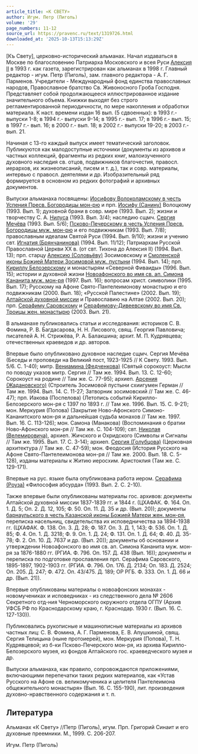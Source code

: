 ```yaml
---
article_title: «К СВЕТУ»
author: Игум. Петр (Пиголь)
volume: '29'
page_numbers: 11-12
source_url: https://pravenc.ru/text/1319726.html
downloaded_at: '2025-10-13T15:13:29Z'
---
```


[Къ Свету], церковно-исторический альманах. Начал издаваться в Москве по благословению Патриарха Московского и всея Руси [Алексия II](<https://pravenc.ru/text/АЛЕКСИЙ II.html>) в 1993 г. как газета, зарегистрирован как альманах в 1998 г. Главный редактор - игум. Петр (Пиголь), зам. главного редактора - А. Г. Парменов. Учредители - Международный фонд единства православных народов, Православное братство Св. Живоносного Гроба Господня. Представляет собой продолжающееся иллюстрированное издание значительного объема. Книжки выходят без строго регламентированной периодичности, по мере накопления и обработки материала. К наст. времени издан 16 вып. (5 сдвоенных): в 1993 г.- выпуски 1-8; в 1994 г.- выпуски 9-14; в 1995 г.- вып. 17; в 1996 г.- вып. 15; в 1997 г.- вып. 16; в 2000 г.- вып. 18; в 2002 г.- выпуски 19-20; в 2003 г.- вып. 21.

Начиная с 13-го каждый выпуск имеет тематический заголовок. Публикуются как малодоступные источники (документы из архивов и частных коллекций, фрагменты из редких книг, малоизученного духовного наследия св. отцов, подвижников благочестия, правосл. иерархов, их жизнеописаний, писем и т. д.), так и совр. материалы, интервью с правосл. деятелями и др. Изобразительный ряд формируется в основном из редких фотографий и архивных документов.

Выпуски альманаха посвящены: [Иосифову Волоколамскому в честь Успения Пресв. Богородицы мон-рю](<https://pravenc.ru/text/Иосифову Волоколамскому в честь Успения Пресв  Богородицы мон-рю.html>) и прп. [Иосифу (Санину)](<https://pravenc.ru/text/Иосифу (Санину).html>) Волоцкому (1993. Вып. 1); духовной брани в совр. мире (1993. Вып. 2); жизни и творчеству С. А. [Нилуса](https://pravenc.ru/text/Нилуса.html) (1993. Вып. 3/4); наследию сщмч. [Сергия Мечёва](<https://pravenc.ru/text/Сергия Мечёва.html>) (1993. Вып. 5/6); [Псково-Печерскому в честь Успения Пресв. Богородицы муж. мон-рю](<https://pravenc.ru/text/Псково-Печерскому в честь Успения Пресв  Богородицы муж  мон-рю.html>) и его подвижникам (1993. Вып. 7/8); православным идеалам Святой Руси (1994. Вып. 9/10); жизни и учению свт. [Игнатия (Брянчанинова)](https://pravenc.ru/text/ИГНАТИЙ.html) (1994. Вып. 11/12); Патриархам Русской Православной Церкви XX в. (от свт. Тихона до Алексия II) (1994. Вып. 13); прп. старцу [Алексию (Соловьёву)](<https://pravenc.ru/text/Алексию (Соловьёву).html>) Зосимовскому и [Смоленской иконы Божией Матери Зосимовой муж. пустыни](<https://pravenc.ru/text/Смоленской иконы Божией Матери Зосимовой муж  пустыни.html>) (1994. Вып. 14); прп. [Кириллу Белозерскому](<https://pravenc.ru/text/Кириллу Белозерскому.html>) и монастырям «Северной Фиваиды» (1996. Вып. 15); истории и духовной жизни [Новоафонского во имя св. ап. Симона Кананита муж. мон-ря](<https://pravenc.ru/text/Новоафонского во имя св  ап  Симона Кананита муж  мон-ря.html>) (1997. Вып. 16); вопросам христ. символики (1995. Вып. 17); Русскому на Афоне Свято-Пантелеимонову монастырю и его подвижникам (2000. Вып. 18); «Русской Палестине» (2002. Вып. 19); [Алтайской духовной миссии](<https://pravenc.ru/text/АЛТАЙСКАЯ ДУХОВНАЯ МИССИЯ.html>) и Православию на Алтае (2002. Вып. 20); прп. [Серафиму Саровскому](<https://pravenc.ru/text/Серафиму Саровскому.html>) и [Серафимову-Дивеевскому во имя Св. Троицы жен. монастырю](<https://pravenc.ru/text/Серафимову-Дивеевскому во имя Св  Троицы жен  монастырю.html>) (2003. Вып. 21).

В альманахе публиковались статьи и исследования: историков С. В. Фомина, Р. В. Багдасарова, Н. Н. Лисового, свящ. Георгия Павловича; писателей А. Н. Стрижёва, Р. А. Балакшина; архит. М. П. Кудрявцева; отечественных краеведов и др. авторов.

Впервые было опубликовано духовное наследие сщмч. Сергия Мечёва (Беседы и проповеди на Великий пост, 1923-1925 // К Свету. 1993. Вып. 5/6. С. 1-40); митр. [Вениамина (Федченкова)](https://pravenc.ru/text/ВЕНИАМИН.html) (Святый сорокоуст: Мысли по поводу указов митр. Сергия // Там же. 1994. Вып. 13. С. 12-60; Сорокоуст на родине // Там же. С. 77-95); архиеп. [Арсения (Жадановского)](<https://pravenc.ru/text/Арсения (Жадановского).html>) (Строитель Зосимовой пустыни схиигумен Герман // Там же. 1994. Вып. 14. С. 11-27; Затворник зосимовский // Там же. С. 46-47); прп. Иакова (Поспелова) (Летопись событий Кирилло-Белозерского мон-ря с 1397 по 1893 г. // Там же. 1996. Вып. 15. С. 9-21); мон. Меркурия (Попова) (Закрытие Ново-Афонского Симоно-Кананитского мон-ря и дальнейшая судьба монахов // Там же. 1997. Вып. 16. С. 113-126); мон. Самона (Манакова) (Воспоминания о братии Ново-Афонского мон-ря // Там же. С. 104-109); свт. [Николая (Велемировича)](<https://pravenc.ru/text/Николая (Велемировича).html>), архиеп. Жичского и Охридского (Символы и Сигналы // Там же. 1995. Вып. 17. С. 3-14); архиеп. [Сергия (Голубцова)](<https://pravenc.ru/text/Сергия (Голубцова).html>) (Церковная архитектура // Там же. С. 47-59); мон. Феодосия (История Русского на Афоне Свято-Пантелеимонова мон-ря // Там же. 2000. Вып. 18. С. 5-128), изданы материалы к Житию иеросхим. Аристоклия (Там же. С. 129-171).

Впервые на рус. языке была опубликована работа иером. [Серафима (Роуза)](<https://pravenc.ru/text/Серафима (Роуза).html>) «Философия абсурда» (1993. Вып. 2. С. 2-10).

Также впервые были опубликованы материалы гос. архивов: документы Алтайской духовной миссии 1837-1839 гг. и 1844 г. (ЦХАФАК. Ф. 164. Оп. 1. Д. 5; Оп. 2. Д. 12, 105; Ф. 50. Оп. 11. Д. 35 и др. (Вып. 20)); документы [барнаульского в честь Казанской иконы Божией Матери жен. мон-ря](<https://pravenc.ru/text/барнаульского в честь Казанской иконы Божией Матери жен  мон-ря.html>), переписка насельниц, свидетельства их исповедничества за 1894-1938 гг. (ЦХАФАК. Ф. 138. Оп. 3. Д. 28; Ф. 187. Оп. 3. Д. 1, 143; Ф. 536. Оп. 1. Д. 85; Ф. 4. Оп. 1. Д. 3218; Ф. 9. Оп. 1. Д. 24; Ф. 131. Оп. 1. Д. 64; Ф. 40. Д. 35-78; Ф. 2. Оп. 10. Д. 7637 и др. (Вып. 20)); документы об основании и утверждении Новоафонского во имя св. ап. Симона Кананита муж. мон-ря за 1876-1880 гг. (РГИА. Ф. 796. Оп. 157. Д. 438 (Вып. 16)); документы и переписка по подготовке прославления прп. Серафима Саровского, 1895-1897, 1902-1903 гг. (РГИА. Ф. 796. Оп. 176. Д. 2134; Оп. 183. Д. 2524; Оп. 205. Д. 247; Ф. 472. Оп. 43/475. Д. 189; ОР РГБ. Ф. 333. Оп. 1. Д. 66 и др. (Вып. 21)).

Впервые опубликованы материалы о новоафонских монахах - новомучениках и исповедниках - из следственного дела № 2606 Секретного отд-ния Черноморского окружного отдела ОГПУ (Архив УФСБ РФ по Краснодарскому краю, г. Краснодар. 1930 г. (Вып. 16. С. 127-130)).

Публиковались рукописные и машинописные материалы из архивов частных лиц: С. В. Фомина, А. Г. Парменова, Е. В. Апушкиной, свящ. Сергия Телицына (ныне протоиерей), мон. Меркурия (Попова), Т. Н. Кудрявцевой; из б-ки Псково-Печерского мон-ря, из архива Кирилло-Белозерского музея, из фондов Алтайского гос. краеведческого музея и др.

Выпуски альманаха, как правило, сопровождаются приложениями, включающими перепечатки таких редких материалов, как «Устав Русского на Афоне св. великомученика и целителя Пантелеимона общежительного монастыря» (Вып. 16. С. 155-190), лит. произведения духовно-нравственного содержания и т. п.

## Литература

Альманах «К Свету» //Петр (Пиголь), игум. Прп. Григорий Синаит и его духовные преемники. М., 1999. С. 206-207.

Игум. Петр (Пиголь)
